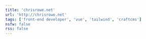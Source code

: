 ```yaml
---
title: 'chrisrowe.net'
url: 'http://chrisrowe.net'
tags: ['front-end developer', 'vue', 'tailwind', 'craftcms']
nsfw: false
rss: false
---
```

